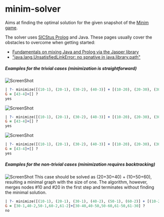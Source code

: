 minim-solver
============

Aims at finding the optimal solution for the given snapshot of the [Minim game](http://www.kongregate.com/games/atomiccicada/minim).


The solver uses [SICStus Prolog](http://sicstus.sics.se/) and Java.
These pages usually cover the obstacles to overcome when getting started:
 * [Fundamentals on mixing Java and Prolog via the Jasper library](http://sicstus.sics.se/sicstus/docs/3.7.1/html/sicstus_12.html)
 * ["java.lang.UnsatisfiedLinkError: no spnative in java.library.path"](http://sicstus.sics.se/sicstus/docs/4.0.8/html/relnotes.html/Running-SICStus-from-Java.html)


##### Examples for the trivial cases (minimization is straightforward)

![ScreenShot](http://david-istvan.github.io/images/minim/g1.PNG)
```prolog
| ?- minimize([(10-1), (20-1), (30-2), (40-3)] + [(10-20), (20-30), (30-40)], G).
G = [43-4]+[] ?
yes
```

![ScreenShot](http://david-istvan.github.io/images/minim/g2.PNG)
```prolog
| ?- minimize([(10-1), (20-1), (30-2), (40-3)] + [(10-20), (20-30), (30-40), (40-20)], G).
G = [43-4]+[] ?
yes
```

![ScreenShot](http://david-istvan.github.io/images/minim/g3.PNG)
```prolog
| ?- minimize([(10-1), (20-1), (30-2), (40-3)] + [(10-20), (20-30), (30-40), (30-10), (40-20)], G).
G = [43-4]+[] ?
yes
```

##### Examples for the non-trivial cases (minimization requires backtracking)

![ScreenShot](http://david-istvan.github.io/images/minim/g4.PNG)
This case should be solved as (20+30+40) + (10+50+60), resulting a minimal graph with the size of one. The algorithm, however, 
merges nodes #10 and #20 in the first step and terminates without finding the minimal solution.
```prolog
| ?- minimize([(10-1), (20-1), (30-1), (40-2), (50-1), (60-2)] + [(10-20), (20-30), (30-40), (40-50), (50-60), (10-50)], G).
G = [30-1,40-2,50-1,60-2,61-2]+[30-40,40-50,50-60,61-50,61-30] ?
no
```
